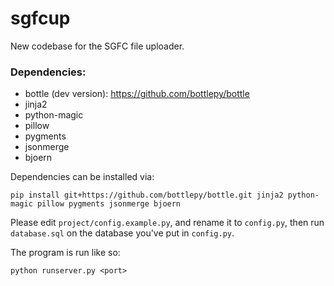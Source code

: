sgfcup
======

New codebase for the SGFC file uploader.

### Dependencies:
* bottle (dev version): https://github.com/bottlepy/bottle
* jinja2
* python-magic
* pillow
* pygments
* jsonmerge
* bjoern

Dependencies can be installed via:

    pip install git+https://github.com/bottlepy/bottle.git jinja2 python-magic pillow pygments jsonmerge bjoern
    
Please edit `project/config.example.py`, and rename it to `config.py`,
then run `database.sql` on the database you've put in `config.py`.

The program is run like so:

    python runserver.py <port>
